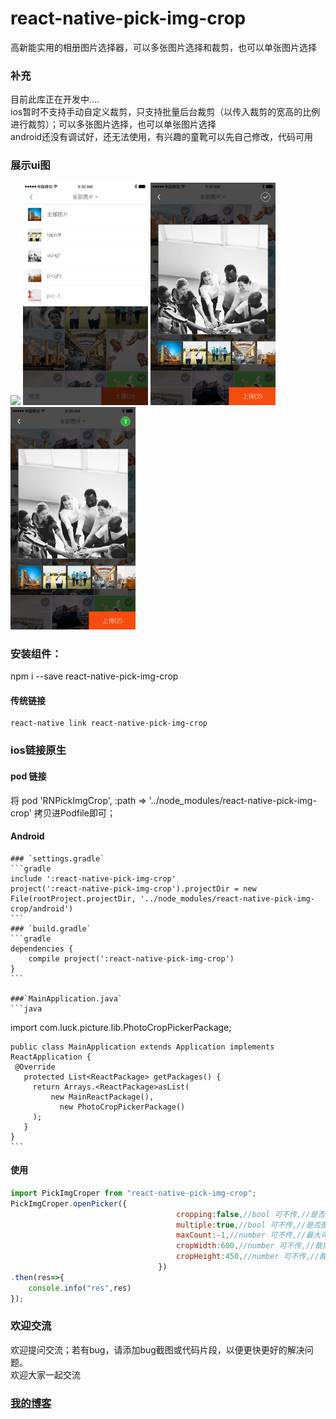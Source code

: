 # react-native-pick-img-crop
高新能实用的相册图片选择器，可以多张图片选择和裁剪，也可以单张图片选择

### 补充
目前此库正在开发中....<BR/>
ios暂时不支持手动自定义裁剪，只支持批量后台裁剪（以传入裁剪的宽高的比例进行裁剪）；可以多张图片选择，也可以单张图片选择<BR/>
android还没有调试好，还无法使用，有兴趣的童靴可以先自己修改，代码可用<BR/>

### 展示ui图
<p>
    <img src ="./showImg/select.png" 
          height="auto" width="200" />
    <img src ="./showImg/filter.png"
          height="auto" width="200"/>
    <img src ="./showImg/crop1.png"
         height="auto" width="200"/>
    <img src ="./showImg/crop2.png"
         height="auto" width="200"/>
</p>

<!--![选择图片](./showImg/select.png)
  ![筛选图片](./showImg/filter.png)
  ![裁剪图片1](./showImg/crop1.png)
  ![裁剪图片2](./showImg/crop2.png)
  源码 https://github.com/huxinguang/XGImagePickerController?tdsourcetag=s_pcqq_aiomsg
  -->
  
  ###  安装组件：
  npm i --save react-native-pick-img-crop
  
  #### 传统链接
    react-native link react-native-pick-img-crop
  
  ### ios链接原生
  #### pod 链接
  将 pod 'RNPickImgCrop', :path => '../node_modules/react-native-pick-img-crop' 拷贝进Podfile即可；
  
  #### Android
	### `settings.gradle`
    ```gradle
    include ':react-native-pick-img-crop'
    project(':react-native-pick-img-crop').projectDir = new File(rootProject.projectDir, '../node_modules/react-native-pick-img-crop/android')
    ```
	### `build.gradle`
    ```gradle
    dependencies {
        compile project(':react-native-pick-img-crop')
    }
    ```

	###`MainApplication.java`
    ```java
   import com.luck.picture.lib.PhotoCropPickerPackage;

    public class MainApplication extends Application implements ReactApplication {
     @Override
       protected List<ReactPackage> getPackages() {
         return Arrays.<ReactPackage>asList(
             new MainReactPackage(),
               new PhotoCropPickerPackage()
         );
       }
    }
    ```
  
#### 使用
  ```javascript
  import PickImgCroper from "react-native-pick-img-crop";
  PickImgCroper.openPicker({
                                       cropping:false,//bool 可不传,//是否剪辑图片 默认是false;flase时打开大图，true时进入裁剪控件
                                       multiple:true,//bool 可不传,//是否图片多选 默认是false；多选时显示先后选中顺序，取消其中任意一个选中按顺序缩减，单选只显示1，选中另一个则取消上一个选中
                                       maxCount:-1,//number 可不传,//最大可选数量，multiple为true此字段有效；不传或为-1时，选择数量不受限制
                                       cropWidth:600,//number 可不传,//裁剪宽度 cropping为true并且cropWidth和cropHeight同时为正整数时有效，不传或为小于0时，以最短边为准进行居中裁剪
                                       cropHeight:450,//number 可不传,//裁剪高度 cropping为true并且cropWidth和cropHeight同时为正整数时有效，不传或为小于0时，以最短边为准进行居中裁剪
                                   })
  .then(res=>{
      console.info("res",res)
  });

  ```
  
  
### 欢迎交流
欢迎提问交流；若有bug，请添加bug截图或代码片段，以便更快更好的解决问题。<br>
欢迎大家一起交流

### [我的博客](http://blog.sina.com.cn/s/articlelist_6078695441_0_1.html)
